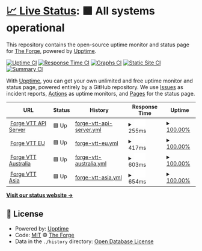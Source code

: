 # [📈 Live Status](https://forgeVTT.github.io/upptime): <!--live status--> **🟩 All systems operational**

This repository contains the open-source uptime monitor and status page for [The Forge](https://forge-vtt.com), powered by [Upptime](https://github.com/upptime/upptime).

[![Uptime CI](https://github.com/forgeVTT/upptime/workflows/Uptime%20CI/badge.svg)](https://github.com/forgeVTT/upptime/actions?query=workflow%3A%22Uptime+CI%22)
[![Response Time CI](https://github.com/forgeVTT/upptime/workflows/Response%20Time%20CI/badge.svg)](https://github.com/forgeVTT/upptime/actions?query=workflow%3A%22Response+Time+CI%22)
[![Graphs CI](https://github.com/forgeVTT/upptime/workflows/Graphs%20CI/badge.svg)](https://github.com/forgeVTT/upptime/actions?query=workflow%3A%22Graphs+CI%22)
[![Static Site CI](https://github.com/forgeVTT/upptime/workflows/Static%20Site%20CI/badge.svg)](https://github.com/forgeVTT/upptime/actions?query=workflow%3A%22Static+Site+CI%22)
[![Summary CI](https://github.com/forgeVTT/upptime/workflows/Summary%20CI/badge.svg)](https://github.com/forgeVTT/upptime/actions?query=workflow%3A%22Summary+CI%22)

With [Upptime](https://upptime.js.org), you can get your own unlimited and free uptime monitor and status page, powered entirely by a GitHub repository. We use [Issues](https://github.com/forgeVTT/upptime/issues) as incident reports, [Actions](https://github.com/forgeVTT/upptime/actions) as uptime monitors, and [Pages](https://forgeVTT.github.io/upptime) for the status page.

<!--start: status pages-->
<!-- This summary is generated by Upptime (https://github.com/upptime/upptime) -->
<!-- Do not edit this manually, your changes will be overwritten -->
<!-- prettier-ignore -->
| URL | Status | History | Response Time | Uptime |
| --- | ------ | ------- | ------------- | ------ |
| <img alt="" src="https://icons.duckduckgo.com/ip3/ping.forge-vtt.com.ico" height="13"> [Forge VTT API Server](https://ping.forge-vtt.com/api/ping) | 🟩 Up | [forge-vtt-api-server.yml](https://github.com/ForgeVTT/upptime/commits/HEAD/history/forge-vtt-api-server.yml) | <details><summary><img alt="Response time graph" src="./graphs/forge-vtt-api-server/response-time-week.png" height="20"> 255ms</summary><br><a href="https://forgeVTT.github.io/upptime/history/forge-vtt-api-server"><img alt="Response time 255" src="https://img.shields.io/endpoint?url=https%3A%2F%2Fraw.githubusercontent.com%2FForgeVTT%2Fupptime%2FHEAD%2Fapi%2Fforge-vtt-api-server%2Fresponse-time.json"></a><br><a href="https://forgeVTT.github.io/upptime/history/forge-vtt-api-server"><img alt="24-hour response time 255" src="https://img.shields.io/endpoint?url=https%3A%2F%2Fraw.githubusercontent.com%2FForgeVTT%2Fupptime%2FHEAD%2Fapi%2Fforge-vtt-api-server%2Fresponse-time-day.json"></a><br><a href="https://forgeVTT.github.io/upptime/history/forge-vtt-api-server"><img alt="7-day response time 255" src="https://img.shields.io/endpoint?url=https%3A%2F%2Fraw.githubusercontent.com%2FForgeVTT%2Fupptime%2FHEAD%2Fapi%2Fforge-vtt-api-server%2Fresponse-time-week.json"></a><br><a href="https://forgeVTT.github.io/upptime/history/forge-vtt-api-server"><img alt="30-day response time 255" src="https://img.shields.io/endpoint?url=https%3A%2F%2Fraw.githubusercontent.com%2FForgeVTT%2Fupptime%2FHEAD%2Fapi%2Fforge-vtt-api-server%2Fresponse-time-month.json"></a><br><a href="https://forgeVTT.github.io/upptime/history/forge-vtt-api-server"><img alt="1-year response time 255" src="https://img.shields.io/endpoint?url=https%3A%2F%2Fraw.githubusercontent.com%2FForgeVTT%2Fupptime%2FHEAD%2Fapi%2Fforge-vtt-api-server%2Fresponse-time-year.json"></a></details> | <details><summary><a href="https://forgeVTT.github.io/upptime/history/forge-vtt-api-server">100.00%</a></summary><a href="https://forgeVTT.github.io/upptime/history/forge-vtt-api-server"><img alt="All-time uptime 100.00%" src="https://img.shields.io/endpoint?url=https%3A%2F%2Fraw.githubusercontent.com%2FForgeVTT%2Fupptime%2FHEAD%2Fapi%2Fforge-vtt-api-server%2Fuptime.json"></a><br><a href="https://forgeVTT.github.io/upptime/history/forge-vtt-api-server"><img alt="24-hour uptime 100.00%" src="https://img.shields.io/endpoint?url=https%3A%2F%2Fraw.githubusercontent.com%2FForgeVTT%2Fupptime%2FHEAD%2Fapi%2Fforge-vtt-api-server%2Fuptime-day.json"></a><br><a href="https://forgeVTT.github.io/upptime/history/forge-vtt-api-server"><img alt="7-day uptime 100.00%" src="https://img.shields.io/endpoint?url=https%3A%2F%2Fraw.githubusercontent.com%2FForgeVTT%2Fupptime%2FHEAD%2Fapi%2Fforge-vtt-api-server%2Fuptime-week.json"></a><br><a href="https://forgeVTT.github.io/upptime/history/forge-vtt-api-server"><img alt="30-day uptime 100.00%" src="https://img.shields.io/endpoint?url=https%3A%2F%2Fraw.githubusercontent.com%2FForgeVTT%2Fupptime%2FHEAD%2Fapi%2Fforge-vtt-api-server%2Fuptime-month.json"></a><br><a href="https://forgeVTT.github.io/upptime/history/forge-vtt-api-server"><img alt="1-year uptime 100.00%" src="https://img.shields.io/endpoint?url=https%3A%2F%2Fraw.githubusercontent.com%2FForgeVTT%2Fupptime%2FHEAD%2Fapi%2Fforge-vtt-api-server%2Fuptime-year.json"></a></details>
| <img alt="" src="https://icons.duckduckgo.com/ip3/ping.eu.forge-vtt.com.ico" height="13"> [Forge VTT EU](https://ping.eu.forge-vtt.com/api/ping) | 🟩 Up | [forge-vtt-eu.yml](https://github.com/ForgeVTT/upptime/commits/HEAD/history/forge-vtt-eu.yml) | <details><summary><img alt="Response time graph" src="./graphs/forge-vtt-eu/response-time-week.png" height="20"> 417ms</summary><br><a href="https://forgeVTT.github.io/upptime/history/forge-vtt-eu"><img alt="Response time 417" src="https://img.shields.io/endpoint?url=https%3A%2F%2Fraw.githubusercontent.com%2FForgeVTT%2Fupptime%2FHEAD%2Fapi%2Fforge-vtt-eu%2Fresponse-time.json"></a><br><a href="https://forgeVTT.github.io/upptime/history/forge-vtt-eu"><img alt="24-hour response time 417" src="https://img.shields.io/endpoint?url=https%3A%2F%2Fraw.githubusercontent.com%2FForgeVTT%2Fupptime%2FHEAD%2Fapi%2Fforge-vtt-eu%2Fresponse-time-day.json"></a><br><a href="https://forgeVTT.github.io/upptime/history/forge-vtt-eu"><img alt="7-day response time 417" src="https://img.shields.io/endpoint?url=https%3A%2F%2Fraw.githubusercontent.com%2FForgeVTT%2Fupptime%2FHEAD%2Fapi%2Fforge-vtt-eu%2Fresponse-time-week.json"></a><br><a href="https://forgeVTT.github.io/upptime/history/forge-vtt-eu"><img alt="30-day response time 417" src="https://img.shields.io/endpoint?url=https%3A%2F%2Fraw.githubusercontent.com%2FForgeVTT%2Fupptime%2FHEAD%2Fapi%2Fforge-vtt-eu%2Fresponse-time-month.json"></a><br><a href="https://forgeVTT.github.io/upptime/history/forge-vtt-eu"><img alt="1-year response time 417" src="https://img.shields.io/endpoint?url=https%3A%2F%2Fraw.githubusercontent.com%2FForgeVTT%2Fupptime%2FHEAD%2Fapi%2Fforge-vtt-eu%2Fresponse-time-year.json"></a></details> | <details><summary><a href="https://forgeVTT.github.io/upptime/history/forge-vtt-eu">100.00%</a></summary><a href="https://forgeVTT.github.io/upptime/history/forge-vtt-eu"><img alt="All-time uptime 100.00%" src="https://img.shields.io/endpoint?url=https%3A%2F%2Fraw.githubusercontent.com%2FForgeVTT%2Fupptime%2FHEAD%2Fapi%2Fforge-vtt-eu%2Fuptime.json"></a><br><a href="https://forgeVTT.github.io/upptime/history/forge-vtt-eu"><img alt="24-hour uptime 100.00%" src="https://img.shields.io/endpoint?url=https%3A%2F%2Fraw.githubusercontent.com%2FForgeVTT%2Fupptime%2FHEAD%2Fapi%2Fforge-vtt-eu%2Fuptime-day.json"></a><br><a href="https://forgeVTT.github.io/upptime/history/forge-vtt-eu"><img alt="7-day uptime 100.00%" src="https://img.shields.io/endpoint?url=https%3A%2F%2Fraw.githubusercontent.com%2FForgeVTT%2Fupptime%2FHEAD%2Fapi%2Fforge-vtt-eu%2Fuptime-week.json"></a><br><a href="https://forgeVTT.github.io/upptime/history/forge-vtt-eu"><img alt="30-day uptime 100.00%" src="https://img.shields.io/endpoint?url=https%3A%2F%2Fraw.githubusercontent.com%2FForgeVTT%2Fupptime%2FHEAD%2Fapi%2Fforge-vtt-eu%2Fuptime-month.json"></a><br><a href="https://forgeVTT.github.io/upptime/history/forge-vtt-eu"><img alt="1-year uptime 100.00%" src="https://img.shields.io/endpoint?url=https%3A%2F%2Fraw.githubusercontent.com%2FForgeVTT%2Fupptime%2FHEAD%2Fapi%2Fforge-vtt-eu%2Fuptime-year.json"></a></details>
| <img alt="" src="https://icons.duckduckgo.com/ip3/ping.au.forge-vtt.com.ico" height="13"> [Forge VTT Australia](https://ping.au.forge-vtt.com/api/ping) | 🟩 Up | [forge-vtt-australia.yml](https://github.com/ForgeVTT/upptime/commits/HEAD/history/forge-vtt-australia.yml) | <details><summary><img alt="Response time graph" src="./graphs/forge-vtt-australia/response-time-week.png" height="20"> 603ms</summary><br><a href="https://forgeVTT.github.io/upptime/history/forge-vtt-australia"><img alt="Response time 603" src="https://img.shields.io/endpoint?url=https%3A%2F%2Fraw.githubusercontent.com%2FForgeVTT%2Fupptime%2FHEAD%2Fapi%2Fforge-vtt-australia%2Fresponse-time.json"></a><br><a href="https://forgeVTT.github.io/upptime/history/forge-vtt-australia"><img alt="24-hour response time 603" src="https://img.shields.io/endpoint?url=https%3A%2F%2Fraw.githubusercontent.com%2FForgeVTT%2Fupptime%2FHEAD%2Fapi%2Fforge-vtt-australia%2Fresponse-time-day.json"></a><br><a href="https://forgeVTT.github.io/upptime/history/forge-vtt-australia"><img alt="7-day response time 603" src="https://img.shields.io/endpoint?url=https%3A%2F%2Fraw.githubusercontent.com%2FForgeVTT%2Fupptime%2FHEAD%2Fapi%2Fforge-vtt-australia%2Fresponse-time-week.json"></a><br><a href="https://forgeVTT.github.io/upptime/history/forge-vtt-australia"><img alt="30-day response time 603" src="https://img.shields.io/endpoint?url=https%3A%2F%2Fraw.githubusercontent.com%2FForgeVTT%2Fupptime%2FHEAD%2Fapi%2Fforge-vtt-australia%2Fresponse-time-month.json"></a><br><a href="https://forgeVTT.github.io/upptime/history/forge-vtt-australia"><img alt="1-year response time 603" src="https://img.shields.io/endpoint?url=https%3A%2F%2Fraw.githubusercontent.com%2FForgeVTT%2Fupptime%2FHEAD%2Fapi%2Fforge-vtt-australia%2Fresponse-time-year.json"></a></details> | <details><summary><a href="https://forgeVTT.github.io/upptime/history/forge-vtt-australia">100.00%</a></summary><a href="https://forgeVTT.github.io/upptime/history/forge-vtt-australia"><img alt="All-time uptime 100.00%" src="https://img.shields.io/endpoint?url=https%3A%2F%2Fraw.githubusercontent.com%2FForgeVTT%2Fupptime%2FHEAD%2Fapi%2Fforge-vtt-australia%2Fuptime.json"></a><br><a href="https://forgeVTT.github.io/upptime/history/forge-vtt-australia"><img alt="24-hour uptime 100.00%" src="https://img.shields.io/endpoint?url=https%3A%2F%2Fraw.githubusercontent.com%2FForgeVTT%2Fupptime%2FHEAD%2Fapi%2Fforge-vtt-australia%2Fuptime-day.json"></a><br><a href="https://forgeVTT.github.io/upptime/history/forge-vtt-australia"><img alt="7-day uptime 100.00%" src="https://img.shields.io/endpoint?url=https%3A%2F%2Fraw.githubusercontent.com%2FForgeVTT%2Fupptime%2FHEAD%2Fapi%2Fforge-vtt-australia%2Fuptime-week.json"></a><br><a href="https://forgeVTT.github.io/upptime/history/forge-vtt-australia"><img alt="30-day uptime 100.00%" src="https://img.shields.io/endpoint?url=https%3A%2F%2Fraw.githubusercontent.com%2FForgeVTT%2Fupptime%2FHEAD%2Fapi%2Fforge-vtt-australia%2Fuptime-month.json"></a><br><a href="https://forgeVTT.github.io/upptime/history/forge-vtt-australia"><img alt="1-year uptime 100.00%" src="https://img.shields.io/endpoint?url=https%3A%2F%2Fraw.githubusercontent.com%2FForgeVTT%2Fupptime%2FHEAD%2Fapi%2Fforge-vtt-australia%2Fuptime-year.json"></a></details>
| <img alt="" src="https://icons.duckduckgo.com/ip3/ping.as.forge-vtt.com.ico" height="13"> [Forge VTT Asia](https://ping.as.forge-vtt.com/api/ping) | 🟩 Up | [forge-vtt-asia.yml](https://github.com/ForgeVTT/upptime/commits/HEAD/history/forge-vtt-asia.yml) | <details><summary><img alt="Response time graph" src="./graphs/forge-vtt-asia/response-time-week.png" height="20"> 654ms</summary><br><a href="https://forgeVTT.github.io/upptime/history/forge-vtt-asia"><img alt="Response time 654" src="https://img.shields.io/endpoint?url=https%3A%2F%2Fraw.githubusercontent.com%2FForgeVTT%2Fupptime%2FHEAD%2Fapi%2Fforge-vtt-asia%2Fresponse-time.json"></a><br><a href="https://forgeVTT.github.io/upptime/history/forge-vtt-asia"><img alt="24-hour response time 654" src="https://img.shields.io/endpoint?url=https%3A%2F%2Fraw.githubusercontent.com%2FForgeVTT%2Fupptime%2FHEAD%2Fapi%2Fforge-vtt-asia%2Fresponse-time-day.json"></a><br><a href="https://forgeVTT.github.io/upptime/history/forge-vtt-asia"><img alt="7-day response time 654" src="https://img.shields.io/endpoint?url=https%3A%2F%2Fraw.githubusercontent.com%2FForgeVTT%2Fupptime%2FHEAD%2Fapi%2Fforge-vtt-asia%2Fresponse-time-week.json"></a><br><a href="https://forgeVTT.github.io/upptime/history/forge-vtt-asia"><img alt="30-day response time 654" src="https://img.shields.io/endpoint?url=https%3A%2F%2Fraw.githubusercontent.com%2FForgeVTT%2Fupptime%2FHEAD%2Fapi%2Fforge-vtt-asia%2Fresponse-time-month.json"></a><br><a href="https://forgeVTT.github.io/upptime/history/forge-vtt-asia"><img alt="1-year response time 654" src="https://img.shields.io/endpoint?url=https%3A%2F%2Fraw.githubusercontent.com%2FForgeVTT%2Fupptime%2FHEAD%2Fapi%2Fforge-vtt-asia%2Fresponse-time-year.json"></a></details> | <details><summary><a href="https://forgeVTT.github.io/upptime/history/forge-vtt-asia">100.00%</a></summary><a href="https://forgeVTT.github.io/upptime/history/forge-vtt-asia"><img alt="All-time uptime 100.00%" src="https://img.shields.io/endpoint?url=https%3A%2F%2Fraw.githubusercontent.com%2FForgeVTT%2Fupptime%2FHEAD%2Fapi%2Fforge-vtt-asia%2Fuptime.json"></a><br><a href="https://forgeVTT.github.io/upptime/history/forge-vtt-asia"><img alt="24-hour uptime 100.00%" src="https://img.shields.io/endpoint?url=https%3A%2F%2Fraw.githubusercontent.com%2FForgeVTT%2Fupptime%2FHEAD%2Fapi%2Fforge-vtt-asia%2Fuptime-day.json"></a><br><a href="https://forgeVTT.github.io/upptime/history/forge-vtt-asia"><img alt="7-day uptime 100.00%" src="https://img.shields.io/endpoint?url=https%3A%2F%2Fraw.githubusercontent.com%2FForgeVTT%2Fupptime%2FHEAD%2Fapi%2Fforge-vtt-asia%2Fuptime-week.json"></a><br><a href="https://forgeVTT.github.io/upptime/history/forge-vtt-asia"><img alt="30-day uptime 100.00%" src="https://img.shields.io/endpoint?url=https%3A%2F%2Fraw.githubusercontent.com%2FForgeVTT%2Fupptime%2FHEAD%2Fapi%2Fforge-vtt-asia%2Fuptime-month.json"></a><br><a href="https://forgeVTT.github.io/upptime/history/forge-vtt-asia"><img alt="1-year uptime 100.00%" src="https://img.shields.io/endpoint?url=https%3A%2F%2Fraw.githubusercontent.com%2FForgeVTT%2Fupptime%2FHEAD%2Fapi%2Fforge-vtt-asia%2Fuptime-year.json"></a></details>

<!--end: status pages-->

[**Visit our status website →**](https://forgeVTT.github.io/upptime)

## 📄 License

- Powered by: [Upptime](https://github.com/upptime/upptime)
- Code: [MIT](./LICENSE) © [The Forge](https://forge-vtt.com)
- Data in the `./history` directory: [Open Database License](https://opendatacommons.org/licenses/odbl/1-0/)

